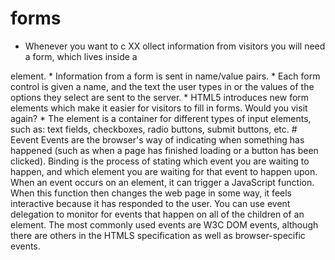 # forms #
* Whenever you want to c XX ollect information from
visitors you will need a form, which lives inside a
<form> element.  
* Information from a form is sent in name/value pairs.
* Each form control is given a name, and the text the
user types in or the values of the options they select
are sent to the server.
* HTML5 introduces new form elements which make it
easier for visitors to fill in forms.
Would you visit again?
* The <form> element is a container for different types of input elements, such as: text fields, checkboxes, radio buttons, submit buttons, etc.
# Eevent 
Events are the browser's way of indicating when
something has happened (such as when a page has
finished loading or a button has been clicked).
Binding is the process of stating which event you are
waiting to happen, and which element you are waiting
for that event to happen upon.
When an event occurs on an element, it can trigger a
JavaScript function. When this function then changes
the web page in some way, it feels interactive because
it has responded to the user.
You can use event delegation to monitor for events
that happen on all of the children of an element.
The most commonly used events are W3C DOM
events, although there are others in the HTMLS
specification as well as browser-specific events.